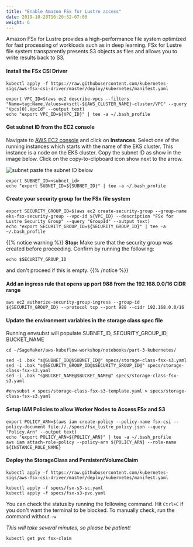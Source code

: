 ```yaml
---
title: "Enable Amazon FSx for Lustre access"
date: 2019-10-28T16:20:52-07:00
weight: 6
---
```


Amazon FSx for Lustre provides a high-performance file system optimized for fast processing of workloads such as in deep learning. FSx for Lustre file system transparently presents S3 objects as files and allows you to write results back to S3.

#### Install the FSx CSI Driver
```
kubectl apply -f https://raw.githubusercontent.com/kubernetes-sigs/aws-fsx-csi-driver/master/deploy/kubernetes/manifest.yaml
```
```
export VPC_ID=$(aws ec2 describe-vpcs --filters "Name=tag:Name,Values=eksctl-${AWS_CLUSTER_NAME}-cluster/VPC" --query "Vpcs[0].VpcId" --output text)
echo "export VPC_ID=${VPC_ID}" | tee -a ~/.bash_profile
```

#### Get subnet ID from the EC2 console
Navigate to [AWS EC2 console](https://console.aws.amazon.com/ec2/v2/home) and click on **Instances**.
Select one of the running instances which starts with the name of the EKS cluster. This instance is a node on the EKS cluster.
Copy the subnet ID as show in the image below. Click on the copy-to-clipboard icon show next to the arrow.

![subnet](/images/eks/subnet_image.png)
paste the subnet ID below
```
export SUBNET_ID=<subnet_id>
echo "export SUBNET_ID=${SUBNET_ID}" | tee -a ~/.bash_profile
```

#### Create your security group for the FSx file system
```
export SECURITY_GROUP_ID=$(aws ec2 create-security-group --group-name eks-fsx-security-group --vpc-id ${VPC_ID} --description "FSx for Lustre Security Group" --query "GroupId" --output text)
echo "export SECURITY_GROUP_ID=${SECURITY_GROUP_ID}" | tee -a ~/.bash_profile
```

{{% notice warning %}}
**Stop:** Make sure that the security group was created before proceeding.
Confirm by running the following:
```
echo $SECURITY_GROUP_ID
````
and don't proceed if this is empty.
{{% /notice %}}

#### Add an ingress rule that opens up port 988 from the 192.168.0.0/16 CIDR range
```
aws ec2 authorize-security-group-ingress --group-id ${SECURITY_GROUP_ID} --protocol tcp --port 988 --cidr 192.168.0.0/16
```

#### Update the environment variables in the storage class spec file
Running envsubst will populate SUBNET_ID, SECURITY_GROUP_ID, BUCKET_NAME
```
cd ~/SageMaker/aws-kubeflow-workshop/notebooks/part-3-kubernetes/

sed -i .bak "s@SUBNET_ID@$SUBNET_ID@" specs/storage-class-fsx-s3.yaml
sed -i .bak "s@SECURITY_GROUP_ID@$SECURITY_GROUP_ID@" specs/storage-class-fsx-s3.yaml 
sed -i .bak "s@BUCKET_NAME@$BUCKET_NAME@" specs/storage-class-fsx-s3.yaml

#envsubst < specs/storage-class-fsx-s3-template.yaml > specs/storage-class-fsx-s3.yaml
```

#### Setup IAM Policies to allow Worker Nodes to Access FSx and S3
```
export POLICY_ARN=$(aws iam create-policy --policy-name fsx-csi --policy-document file://./specs/fsx_lustre_policy.json --query "Policy.Arn" --output text)
echo "export POLICY_ARN=${POLICY_ARN}" | tee -a ~/.bash_profile
aws iam attach-role-policy --policy-arn ${POLICY_ARN} --role-name ${INSTANCE_ROLE_NAME}
```

#### Deploy the StorageClass and PersistentVolumeClaim
```
kubectl apply -f https://raw.githubusercontent.com/kubernetes-sigs/aws-fsx-csi-driver/master/deploy/kubernetes/manifest.yaml

kubectl apply -f specs/fsx-s3-sc.yaml
kubectl apply -f specs/fsx-s3-pvc.yaml
```

You can check the status by running the following command. Hit `Ctrl+C` if you don't want the terminal to be blocked. To manually check, run the command without `-w`

*This will take several minutes, so please be patient!*

```
kubectl get pvc fsx-claim 
```
